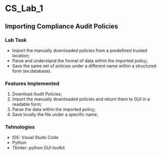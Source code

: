# CS_Lab_1
## Importing Compliance Audit Policies

### Lab Task

- Import the manually downloaded policies from a predefined trusted location;
- Parse and understand the format of data within the imported policy;
- Save the same set of policies under a different name within a structured form (ex:database).

### Features Implemented

1. Download Audit Policies;
2. Import the manually downloaded policies and return them to GUI in a readable form;
3. Parse the data within the imported policy;
4. Save locally the file under a specific name;

### Tehnologies

- IDE: Visual Studo Code
- Python
- Tkinter: python GUI toolkit
